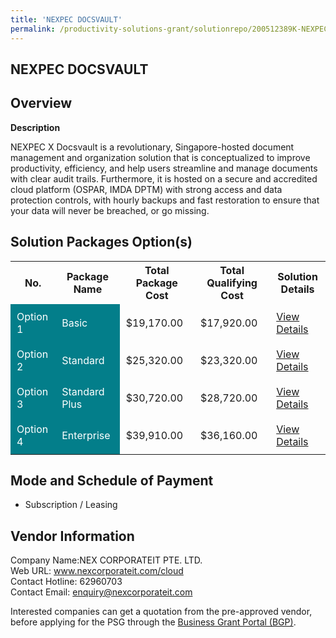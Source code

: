 ```yaml
---
title: 'NEXPEC DOCSVAULT'
permalink: /productivity-solutions-grant/solutionrepo/200512389K-NEXPEC-DOCSVAULT-G
---
```


## NEXPEC DOCSVAULT

## Overview

**Description**

NEXPEC X Docsvault is a revolutionary, Singapore-hosted document management and organization solution that is conceptualized to improve productivity, efficiency, and help users streamline and manage documents with clear audit trails. Furthermore, it is hosted on a secure and accredited cloud platform (OSPAR, IMDA DPTM) with strong access and data protection controls, with hourly backups and fast restoration to ensure that your data will never be breached, or go missing.

## Solution Packages Option(s)

<table>
<tr>
<th><b>No.</b></th>
<th><b>Package Name</b></th>
<th><b>Total Package Cost</b></th>
<th><b>Total Qualifying Cost</b></th>
<th><b>Solution Details</b></th>
</tr>
<tr>
<td style='padding: 10px; background-color: #037E8A; color: #FFFFFF;'>Option 1</td>
<td style='padding: 10px; background-color: #037E8A; color: #FFFFFF;'>Basic</td>
<td style='padding: 10px;'>$19,170.00</td>
<td style='padding: 10px;'>$17,920.00</td>
<td style='padding: 10px;'><a href='/images/psg/200512389K_20230270_30012025_Desensitised_Annex3_Part1.pdf' target='_blank'>View Details</a></td>
</tr>
<tr>
<td style='padding: 10px; background-color: #037E8A; color: #FFFFFF;'>Option 2</td>
<td style='padding: 10px; background-color: #037E8A; color: #FFFFFF;'>Standard</td>
<td style='padding: 10px;'>$25,320.00</td>
<td style='padding: 10px;'>$23,320.00</td>
<td style='padding: 10px;'><a href='/images/psg/200512389K_20230270_30012025_Desensitised_Annex3_Part2.pdf' target='_blank'>View Details</a></td>
</tr>
<tr>
<td style='padding: 10px; background-color: #037E8A; color: #FFFFFF;'>Option 3</td>
<td style='padding: 10px; background-color: #037E8A; color: #FFFFFF;'>Standard Plus</td>
<td style='padding: 10px;'>$30,720.00</td>
<td style='padding: 10px;'>$28,720.00</td>
<td style='padding: 10px;'><a href='/images/psg/200512389K_20230270_30012025_Desensitised_Annex3_Part3.pdf' target='_blank'>View Details</a></td>
</tr>
<tr>
<td style='padding: 10px; background-color: #037E8A; color: #FFFFFF;'>Option 4</td>
<td style='padding: 10px; background-color: #037E8A; color: #FFFFFF;'>Enterprise</td>
<td style='padding: 10px;'>$39,910.00</td>
<td style='padding: 10px;'>$36,160.00</td>
<td style='padding: 10px;'><a href='/images/psg/200512389K_20230270_30012025_Desensitised_Annex3_Part4.pdf' target='_blank'>View Details</a></td>
</tr>
</table>

## Mode and Schedule of Payment

 - Subscription / Leasing

## Vendor Information

 Company Name:NEX CORPORATEIT PTE. LTD.<br>Web URL: www.nexcorporateit.com/cloud <br>Contact Hotline: 62960703 <br>Contact Email: enquiry@nexcorporateit.com <br>

Interested companies can get a quotation from the pre-approved vendor, before applying for the PSG through the <a href='https://www.businessgrants.gov.sg/' target='_blank' rel='noopener'>Business Grant Portal (BGP)</a>.

<script src="/jquery/resize-tables.js"></script>
